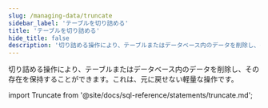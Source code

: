 ```yaml
---
slug: /managing-data/truncate
sidebar_label: 'テーブルを切り詰める'
title: 'テーブルを切り詰める'
hide_title: false
description: '切り詰める操作により、テーブルまたはデータベース内のデータを削除し、その存在を保持することができます。'
---
```


切り詰める操作により、テーブルまたはデータベース内のデータを削除し、その存在を保持することができます。これは、元に戻せない軽量な操作です。

import Truncate from '@site/docs/sql-reference/statements/truncate.md';

<Truncate/>
